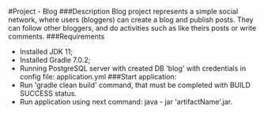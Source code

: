 #Project - Blog
###Description
Blog project represents a simple social network, where users (bloggers) can create a blog and publish posts. They can follow other bloggers, and do activities such as like theirs posts or write comments.
###Requirements
* Installed JDK 11;
* Installed Gradle 7.0.2;
* Running PostgreSQL server with created DB 'blog' with credentials in config file: application.yml
###Start application:
* Run 'gradle clean build' command, that must be completed with BUILD SUCCESS status.
* Run application using next command: java - jar 'artifactName'.jar.

